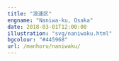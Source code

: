 ```yaml
---
title: "浪速区"
engname: "Naniwa-ku, Osaka"
date: 2018-03-01T12:00:00
illustration: "svg/naniwaku.html"
bgcolour: "#445968"
url: /manhoru/naniwaku/
---
```

